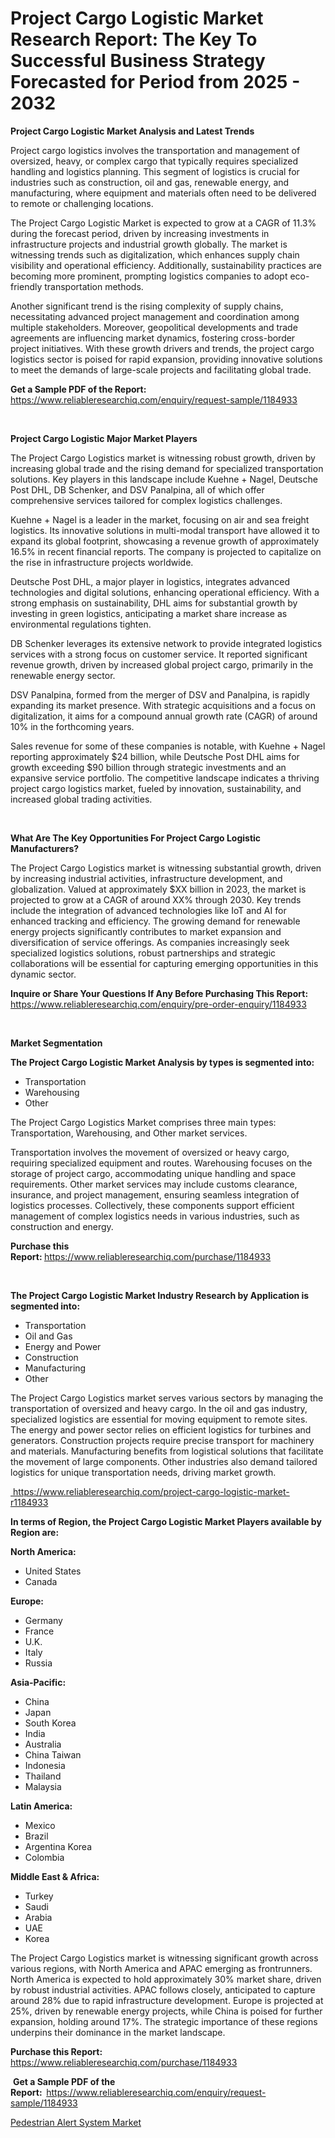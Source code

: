 <p><h1>Project Cargo Logistic Market Research Report: The Key To Successful Business Strategy Forecasted for Period from 2025 - 2032</h1></p><p><strong>Project Cargo Logistic Market Analysis and Latest Trends</strong></p>
<p><p>Project cargo logistics involves the transportation and management of oversized, heavy, or complex cargo that typically requires specialized handling and logistics planning. This segment of logistics is crucial for industries such as construction, oil and gas, renewable energy, and manufacturing, where equipment and materials often need to be delivered to remote or challenging locations.</p><p>The Project Cargo Logistic Market is expected to grow at a CAGR of 11.3% during the forecast period, driven by increasing investments in infrastructure projects and industrial growth globally. The market is witnessing trends such as digitalization, which enhances supply chain visibility and operational efficiency. Additionally, sustainability practices are becoming more prominent, prompting logistics companies to adopt eco-friendly transportation methods. </p><p>Another significant trend is the rising complexity of supply chains, necessitating advanced project management and coordination among multiple stakeholders. Moreover, geopolitical developments and trade agreements are influencing market dynamics, fostering cross-border project initiatives. With these growth drivers and trends, the project cargo logistics sector is poised for rapid expansion, providing innovative solutions to meet the demands of large-scale projects and facilitating global trade.</p></p>
<p><strong>Get a Sample PDF of the Report:&nbsp;</strong> <a href="https://www.reliableresearchiq.com/enquiry/request-sample/1184933?utm_campaign=2739&utm_medium=2&utm_source=Github&utm_content=ia&utm_term=28032025&utm_id=project-cargo-logistic">https://www.reliableresearchiq.com/enquiry/request-sample/1184933</a></p>
<p>&nbsp;</p>
<p><strong>Project Cargo Logistic Major Market Players</strong></p>
<p><p>The Project Cargo Logistics market is witnessing robust growth, driven by increasing global trade and the rising demand for specialized transportation solutions. Key players in this landscape include Kuehne + Nagel, Deutsche Post DHL, DB Schenker, and DSV Panalpina, all of which offer comprehensive services tailored for complex logistics challenges.</p><p>Kuehne + Nagel is a leader in the market, focusing on air and sea freight logistics. Its innovative solutions in multi-modal transport have allowed it to expand its global footprint, showcasing a revenue growth of approximately 16.5% in recent financial reports. The company is projected to capitalize on the rise in infrastructure projects worldwide.</p><p>Deutsche Post DHL, a major player in logistics, integrates advanced technologies and digital solutions, enhancing operational efficiency. With a strong emphasis on sustainability, DHL aims for substantial growth by investing in green logistics, anticipating a market share increase as environmental regulations tighten.</p><p>DB Schenker leverages its extensive network to provide integrated logistics services with a strong focus on customer service. It reported significant revenue growth, driven by increased global project cargo, primarily in the renewable energy sector.</p><p>DSV Panalpina, formed from the merger of DSV and Panalpina, is rapidly expanding its market presence. With strategic acquisitions and a focus on digitalization, it aims for a compound annual growth rate (CAGR) of around 10% in the forthcoming years.</p><p>Sales revenue for some of these companies is notable, with Kuehne + Nagel reporting approximately $24 billion, while Deutsche Post DHL aims for growth exceeding $90 billion through strategic investments and an expansive service portfolio. The competitive landscape indicates a thriving project cargo logistics market, fueled by innovation, sustainability, and increased global trading activities.</p></p>
<p>&nbsp;</p>
<p><strong>What Are The Key Opportunities For Project Cargo Logistic Manufacturers?</strong></p>
<p><p>The Project Cargo Logistics market is witnessing substantial growth, driven by increasing industrial activities, infrastructure development, and globalization. Valued at approximately $XX billion in 2023, the market is projected to grow at a CAGR of around XX% through 2030. Key trends include the integration of advanced technologies like IoT and AI for enhanced tracking and efficiency. The growing demand for renewable energy projects significantly contributes to market expansion and diversification of service offerings. As companies increasingly seek specialized logistics solutions, robust partnerships and strategic collaborations will be essential for capturing emerging opportunities in this dynamic sector.</p></p>
<p><strong>Inquire or Share Your Questions If Any Before Purchasing This Report:</strong> <a href="https://www.reliableresearchiq.com/enquiry/pre-order-enquiry/1184933?utm_campaign=2739&utm_medium=2&utm_source=Github&utm_content=ia&utm_term=28032025&utm_id=project-cargo-logistic">https://www.reliableresearchiq.com/enquiry/pre-order-enquiry/1184933</a></p>
<p>&nbsp;</p>
<p><strong>Market Segmentation</strong></p>
<p><strong>The Project Cargo Logistic Market Analysis by types is segmented into:</strong></p>
<p><ul><li>Transportation</li><li>Warehousing</li><li>Other</li></ul></p>
<p><p>The Project Cargo Logistics Market comprises three main types: Transportation, Warehousing, and Other market services. </p><p>Transportation involves the movement of oversized or heavy cargo, requiring specialized equipment and routes. Warehousing focuses on the storage of project cargo, accommodating unique handling and space requirements. Other market services may include customs clearance, insurance, and project management, ensuring seamless integration of logistics processes. Collectively, these components support efficient management of complex logistics needs in various industries, such as construction and energy.</p></p>
<p><strong>Purchase this Report:&nbsp;</strong><a href="https://www.reliableresearchiq.com/purchase/1184933?utm_campaign=2739&utm_medium=2&utm_source=Github&utm_content=ia&utm_term=28032025&utm_id=project-cargo-logistic">https://www.reliableresearchiq.com/purchase/1184933</a></p>
<p>&nbsp;</p>
<p><strong>The Project Cargo Logistic Market Industry Research by Application is segmented into:</strong></p>
<p><ul><li>Transportation</li><li>Oil and Gas</li><li>Energy and Power</li><li>Construction</li><li>Manufacturing</li><li>Other</li></ul></p>
<p><p>The Project Cargo Logistics market serves various sectors by managing the transportation of oversized and heavy cargo. In the oil and gas industry, specialized logistics are essential for moving equipment to remote sites. The energy and power sector relies on efficient logistics for turbines and generators. Construction projects require precise transport for machinery and materials. Manufacturing benefits from logistical solutions that facilitate the movement of large components. Other industries also demand tailored logistics for unique transportation needs, driving market growth.</p></p>
<p><a href="https://www.reliableresearchiq.com/project-cargo-logistic-market-r1184933?utm_campaign=2739&utm_medium=2&utm_source=Github&utm_content=ia&utm_term=28032025&utm_id=project-cargo-logistic">&nbsp;https://www.reliableresearchiq.com/project-cargo-logistic-market-r1184933</a></p>
<p><strong>In terms of Region, the Project Cargo Logistic Market Players available by Region are:</strong></p>
<p>
    <p> <strong> North America: </strong>
        <ul>
            <li>United States</li>
            <li>Canada</li>
        </ul>
        </p> 
    <p> <strong> Europe: </strong>
        <ul>
            <li>Germany</li>
            <li>France</li>
            <li>U.K.</li>
            <li>Italy</li>
            <li>Russia</li>
        </ul>
        </p> 
    <p> <strong> Asia-Pacific: </strong>
        <ul>
            <li>China</li>
            <li>Japan</li>
            <li>South Korea</li>
            <li>India</li>
            <li>Australia</li>
            <li>China Taiwan</li>
            <li>Indonesia</li>
            <li>Thailand</li>
            <li>Malaysia</li>
        </ul>
        </p> 
    <p> <strong> Latin America: </strong>
        <ul>
            <li>Mexico</li>
            <li>Brazil</li>
            <li>Argentina Korea</li>
            <li>Colombia</li>
        </ul>
        </p> 
    <p> <strong> Middle East & Africa: </strong>
        <ul>
            <li>Turkey</li>
            <li>Saudi</li>
            <li>Arabia</li>
            <li>UAE</li>
            <li>Korea</li>
        </ul>
    </p>
    </p>
<p><p>The Project Cargo Logistics market is witnessing significant growth across various regions, with North America and APAC emerging as frontrunners. North America is expected to hold approximately 30% market share, driven by robust industrial activities. APAC follows closely, anticipated to capture around 28% due to rapid infrastructure development. Europe is projected at 25%, driven by renewable energy projects, while China is poised for further expansion, holding around 17%. The strategic importance of these regions underpins their dominance in the market landscape.</p></p>
<p><strong>Purchase this Report: </strong><a href="https://www.reliableresearchiq.com/purchase/1184933?utm_campaign=2739&utm_medium=2&utm_source=Github&utm_content=ia&utm_term=28032025&utm_id=project-cargo-logistic">https://www.reliableresearchiq.com/purchase/1184933</a></p>
<p>&nbsp;<strong>Get a Sample PDF of the Report:&nbsp;&nbsp;</strong><a href="https://www.reliableresearchiq.com/enquiry/request-sample/1184933?utm_campaign=2739&utm_medium=2&utm_source=Github&utm_content=ia&utm_term=28032025&utm_id=project-cargo-logistic">https://www.reliableresearchiq.com/enquiry/request-sample/1184933</a></p>
<p><strong></strong></p>
<p><p><a href="https://github.com/ParvinKhatun77/Market-Research-Report-List-2/blob/main/pedestrian-alert-system-market.md?utm_campaign=2739&utm_medium=2&utm_source=Github&utm_content=ia&utm_term=28032025&utm_id=project-cargo-logistic">Pedestrian Alert System Market</a></p></p>
